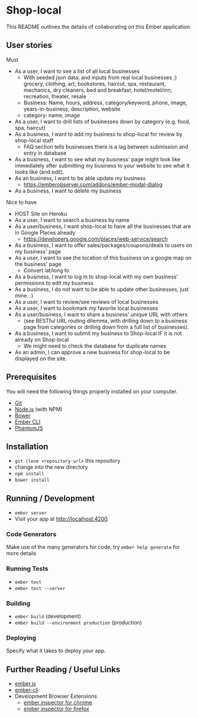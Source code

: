 # Shop-local

This README outlines the details of collaborating on this Ember application.

## User stories

Must
* As a user, I want to see a list of all local businesses
  * With seeded json data, and inputs from real local businesses ;)
    grocery, clothing, art, bookstores, haircut, spa, restaurant, mechanics, dry cleaners, bed and breakfast, hotel/motel/inn, recreation, theater, resale
  * Business: Name, hours, address, category/keyword, phone, image, years-in-business, description, website
  * category: name, image
* As a user, I want to drill lists of businesses down by category (e.g. food, spa, haircut)
* As a business, I want to add my business to shop-local for review by shop-local staff
  * FAQ section tells businesses there is a lag between submission and entry in database
* As a business, I want to see what my business' page might look like immediately after submitting my business to your website to see what it looks like (and edit).
* As an business, I want to be able update my business
  * https://emberobserver.com/addons/ember-modal-dialog
* As a business, I want to delete my business

Nice to have
* HOST Site on Heroku
* As a user, I want to search a business by name
* As a user/business, I want shop-local to have all the businesses that are in Google Places already
  * https://developers.google.com/places/web-service/search
* As a business, I want to offer sales/packages/coupons/deals to users on my business' page
* As a user, I want to see the location of this business on a google map on the business' page
  * Convert lat/long to
* As a business, I want to log in to shop-local with my own business' permissions to edit my business
* As a business, I do not want to be able to update other businesses, just mine. :)
* As a user, I want to review/see reviews of local businesses
* As a user, I want to bookmark my favorite local businesses
* As a user/business, I want to share a business' unique URL with others
  * (see RESTful URL routing dilemma, with drilling down to a business page from categories or drilling down from a full list of businesses).
* As a business, I want to submit my business to Shop-local IF it is not already on Shop-local
  * We might need to check the database for duplicate names
* As an admin, I can approve a new business for shop-local to be displayed on the site.


## Prerequisites

You will need the following things properly installed on your computer.

* [Git](http://git-scm.com/)
* [Node.js](http://nodejs.org/) (with NPM)
* [Bower](http://bower.io/)
* [Ember CLI](http://ember-cli.com/)
* [PhantomJS](http://phantomjs.org/)

## Installation

* `git clone <repository-url>` this repository
* change into the new directory
* `npm install`
* `bower install`

## Running / Development

* `ember server`
* Visit your app at [http://localhost:4200](http://localhost:4200).

### Code Generators

Make use of the many generators for code, try `ember help generate` for more details

### Running Tests

* `ember test`
* `ember test --server`

### Building

* `ember build` (development)
* `ember build --environment production` (production)

### Deploying

Specify what it takes to deploy your app.

## Further Reading / Useful Links

* [ember.js](http://emberjs.com/)
* [ember-cli](http://ember-cli.com/)
* Development Browser Extensions
  * [ember inspector for chrome](https://chrome.google.com/webstore/detail/ember-inspector/bmdblncegkenkacieihfhpjfppoconhi)
  * [ember inspector for firefox](https://addons.mozilla.org/en-US/firefox/addon/ember-inspector/)
